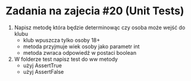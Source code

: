 # Zadania na zajecia #20 (Unit Tests)

1. Napisz metodę która będzie determinowąc czy osoba może wejść do klubu
   * klub wpuszcza tylko osoby 18+
   * metoda przyjmuje wiek osoby jako parametr int
   * metoda zwraca odpowiedź w postaci boolean
2. W folderze test napisz test do ww metody 
   * użyj AssertTrue
   * użyj AssertFalse